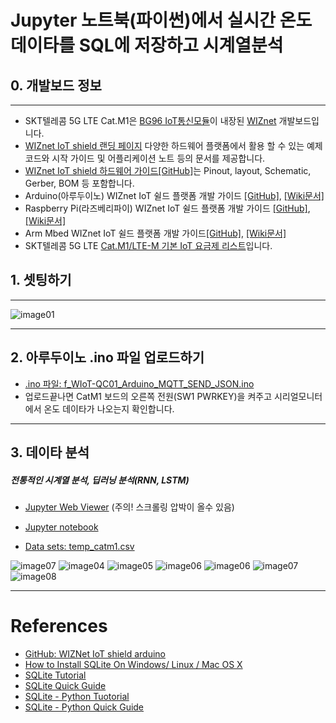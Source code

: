 # Jupyter 노트북(파이썬)에서 실시간 온도 데이타를 SQL에 저장하고 시계열분석

## 0. 개발보드 정보

***

* SKT텔레콤 5G LTE Cat.M1은 [BG96 IoT통신모듈](https://www.sktiot.com/iot/introduction/network/networkCatM1Main5)이 내장된 [WIZnet](https://www.wiznet.io/ko/) 개발보드입니다.
* [WIZnet IoT shield 랜딩 페이지](https://github.com/Wiznet/wiznet-iot-shield-kr) 다양한 하드웨어 플랫폼에서 활용 할 수 있는 예제 코드와 시작 가이드 및 어플리케이션 노트 등의 문서를 제공합니다.
* [WIZnet IoT shield 하드웨어 가이드[GitHub]](https://github.com/Wiznet/wiznet-iot-shield-kr)는 Pinout, layout, Schematic, Gerber, BOM 등 포함합니다.
* Arduino(아루두이노) WIZnet IoT 쉴드 플랫폼 개발 가이드 [[GitHub]](https://github.com/Wiznet/wiznet-iot-shield-arduino-kr), [[Wiki문서]](https://github.com/Wiznet/wiznet-iot-shield-arduino-kr/wiki)
* Raspberry Pi(라즈베리파이) WIZnet IoT 쉴드 플랫폼 개발 가이드 [[GitHub]](https://github.com/Wiznet/wiznet-iot-shield-raspberrypi-kr), [[Wiki문서]](https://github.com/Wiznet/wiznet-iot-shield-raspberrypi-kr/wiki)
* Arm Mbed WIZnet IoT 쉴드 플랫폼 개발 가이드[[GitHub]](https://github.com/Wiznet/wiznet-iot-shield-mbed-kr), [[Wiki문서]](https://github.com/Wiznet/wiznet-iot-shield-mbed-kr/wiki)
* SKT텔레콤 5G LTE [Cat.M1/LTE-M 기본 IoT 요금제 리스트](https://www.sktiot.com/iot/introduction/paymentSystem/paymentSystemCatM1)입니다. 

## 1. 셋팅하기

***

![image01](https://raw.githubusercontent.com/leehaesung/SQLite3_with_LTE_CatM1/master/01_Images/01_Setting.png)

***

## 2. 아루두이노 .ino 파일 업로드하기

- [.ino 파일: f_WIoT-QC01_Arduino_MQTT_SEND_JSON.ino ](https://github.com/leehaesung/SQLite3_with_LTE_CatM1/raw/master/02_Codes/f_WIoT-QC01_Arduino_MQTT_SEND_JSON.ino)
- 업로드끝나면 CatM1 보드의 오른쪽 전원(SW1 PWRKEY)을 켜주고 시리얼모니터에서 온도 데이타가 나오는지 확인합니다.

***

## 3. 데이타 분석
##### 전통적인 시계열 분석, 딥러닝 분석(RNN, LSTM)

- [Jupyter Web Viewer](https://nbviewer.jupyter.org/github/leehaesung/SQLite3_with_LTE_CatM1/blob/master/02_Codes/SQLite3_with_LTE_CatM1_Temp_Sensor_MQTT_VER_0.4.ipynb)  (주의! 스크롤링 압박이 올수 있음)
- [Jupyter notebook](https://github.com/leehaesung/SQLite3_with_LTE_CatM1/blob/master/02_Codes/SQLite3_with_LTE_CatM1_Temp_Sensor_MQTT_VER_0.4.ipynb)

- [Data sets: temp_catm1.csv](https://github.com/leehaesung/SQLite3_with_LTE_CatM1/raw/master/03_DataSets/temp_catm1.csv)

![image07](https://raw.githubusercontent.com/leehaesung/SQLite3_with_LTE_CatM1/master/01_Images/Figure_5.png)
![image04](https://raw.githubusercontent.com/leehaesung/SQLite3_with_LTE_CatM1/master/01_Images/Figure_2.png)
![image05](https://raw.githubusercontent.com/leehaesung/SQLite3_with_LTE_CatM1/master/01_Images/Figure_3.png)
![image06](https://raw.githubusercontent.com/leehaesung/SQLite3_with_LTE_CatM1/master/01_Images/Figure_4.png)
![image06](https://raw.githubusercontent.com/leehaesung/SQLite3_with_LTE_CatM1/master/01_Images/Figure_6.png)
![image07](https://raw.githubusercontent.com/leehaesung/SQLite3_with_LTE_CatM1/master/01_Images/Figure_1.png)
![image08](https://raw.githubusercontent.com/leehaesung/SQLite3_with_LTE_CatM1/master/01_Images/Figure_7.png)

***

# References
- [GitHub: WIZNet IoT shield arduino](https://github.com/Wiznet/wiznet-iot-shield-arduino-kr)
- [How to Install SQLite On Windows/ Linux / Mac OS X](http://www.codebind.com/sqlite/how-to-install-sqlite-on/)
- [SQLite Tutorial](https://www.tutorialspoint.com/sqlite/)
- [SQLite Quick Guide](https://www.tutorialspoint.com/sqlite/sqlite_quick_guide.htm)
- [SQLite - Python Tuotorial](https://www.tutorialspoint.com/sqlite/sqlite_python.htm)
- [SQLite - Python Quick Guide](https://github.com/leehaesung/SQLite-Python_Quick_Guide)
